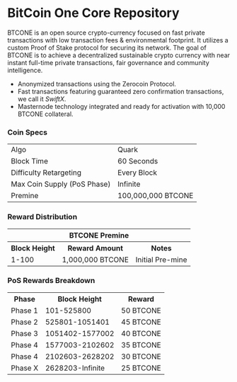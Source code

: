BitCoin One Core Repository
=====================================

BTCONE is an open source crypto-currency focused on fast private transactions with low transaction fees & environmental footprint.  It utilizes a custom Proof of Stake protocol for securing its network. The goal of BTCONE is to achieve a decentralized sustainable crypto currency with near instant full-time private transactions, fair governance and community intelligence.
- Anonymized transactions using the Zerocoin Protocol.
- Fast transactions featuring guaranteed zero confirmation transactions, we call it _SwiftX_.
- Masternode technology integrated and ready for activation with 10,000 BTCONE collateral.

### Coin Specs
<table>
<tr><td>Algo</td><td>Quark</td></tr>
<tr><td>Block Time</td><td>60 Seconds</td></tr>
<tr><td>Difficulty Retargeting</td><td>Every Block</td></tr>
<tr><td>Max Coin Supply (PoS Phase)</td><td>Infinite</td></tr>
<tr><td>Premine</td><td>100,000,000 BTCONE</td></tr>
</table>

### Reward Distribution

<table>
<th colspan=4>BTCONE Premine</th>
<tr><th>Block Height</th><th>Reward Amount</th><th>Notes</th></tr>
<tr><td>1-100</td><td>1,000,000 BTCONE</td><td>Initial Pre-mine</td></tr>
</table>

### PoS Rewards Breakdown

<table>
<th>Phase</th><th>Block Height</th><th>Reward</th>
<tr><td>Phase 1</td><td>101-525800</td><td>50 BTCONE</td></tr>
<tr><td>Phase 2</td><td>525801-1051401</td><td>45 BTCONE</td></tr>
<tr><td>Phase 3</td><td>1051402-1577002</td><td>40 BTCONE</td></tr>
<tr><td>Phase 4</td><td>1577003-2102602</td><td>35 BTCONE</td></tr>
<tr><td>Phase 4</td><td>2102603-2628202</td><td>30 BTCONE</td></tr>
<tr><td>Phase X</td><td>2628203-Infinite</td><td>25 BTCONE</td></tr>
</table>

